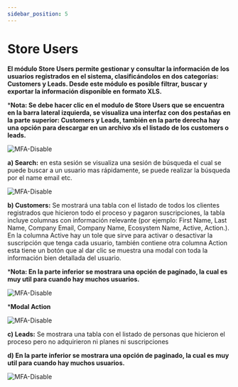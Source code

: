 ```yaml
---
sidebar_position: 5
---
```


# Store Users

**El módulo Store Users permite gestionar y consultar la información de los usuarios registrados en el sistema, clasificándolos en dos categorías: Customers y Leads. Desde este módulo es posible filtrar, buscar y exportar la información disponible en formato XLS.**

***Nota: Se debe hacer clic en el modulo de Store Users que se encuentra en la barra lateral izquierda, se visualiza una interfaz con dos pestañas en la parte superior: Customers y Leads, también en la parte derecha hay una opción para descargar en un archivo xls el listado de los customers o leads.**

![MFA-Disable](/img/backoffice-user/store_users_backoffice.png)

**a) Search:**
en esta sesión se visualiza una sesión de búsqueda el cual se puede buscar a un usuario mas rápidamente, se puede realizar la búsqueda por el name email etc.

![MFA-Disable](/img/backoffice-user/searh_store_user_backoffice.png)

**b) Customers:**
Se mostrará una tabla con el listado de todos los clientes registrados que hicieron todo el proceso y pagaron suscripciones, la tabla incluye columnas con información relevante (por ejemplo: First Name, Last Name, Company Email, Company Name, Ecosystem Name, Active, Action.). En la columna Active hay un tole que sirve para activar o desactivar la suscripción que tenga cada usuario, también contiene otra columna Action esta tiene un botón que al dar clic se muestra una modal con toda la información bien detallada del usuario.

***Nota: En la parte inferior se mostrara una opción de paginado, la cual es muy util para cuando hay muchos usuarios.**

![MFA-Disable](/img/backoffice-user/customer_list_store_user_backoffice.png)

***Modal Action**

![MFA-Disable](/img/backoffice-user/modal_store_user_action_backoffice.png)

**c) Leads:**
 Se mostrara una tabla con el listado de personas que hicieron el proceso pero no adquirieron ni planes ni suscripciones

**d) En la parte inferior se mostrara una opción de paginado, la cual es muy util para cuando hay muchos usuarios.**

![MFA-Disable](/img/backoffice-user/leads_list_store_user_backoffice.png)